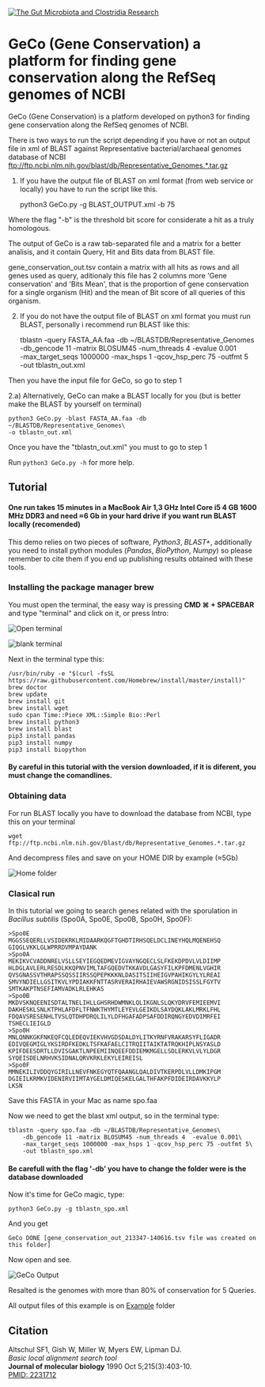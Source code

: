 [![The Gut Microbiota and Clostridia Research](img/GM&CR.png)](http://www.microbioma.cl/)

# GeCo (Gene Conservation) a platform for finding gene conservation along the RefSeq genomes of NCBI

GeCo (Gene Conservation) is a platform developed on python3 for finding gene conservation along the RefSeq genomes of NCBI.

There is two ways to run the script depending if you have or not an output file in xml of BLAST against Representative bacterial/archaeal genomes database of NCBI ftp://ftp.ncbi.nlm.nih.gov/blast/db/Representative_Genomes.*.tar.gz

1) If you have the output file of BLAST on xml format (from web service or locally) you have to run the script like this.

    python3 GeCo.py -g BLAST_OUTPUT.xml -b 75

Where the flag "-b" is the threshold bit score for considerate a hit as a truly homologous.

The output of GeCo is a raw tab-separated file and a matrix for a better analisis, and it contain Query, Hit and Bits data from BLAST file.

gene\_conservation\_out.tsv contain a matrix with all hits as rows and all genes used as query, aditionaly this file has 2 columns more 'Gene conservation' and 'Bits Mean', that is the proportion of gene conservation for a single organism (Hit) and the mean of Bit score of all queries of this organism.

2) If you do not have the output file of BLAST on xml format you must run BLAST, personally i recommend run BLAST like this:

    tblastn -query FASTA_AA.faa -db ~/BLASTDB/Representative_Genomes\
    -db_gencode 11 -matrix BLOSUM45 -num_threads 4  -evalue 0.001\
    -max_target_seqs 1000000 -max_hsps 1 -qcov_hsp_perc 75 -outfmt 5\
    -out tblastn_out.xml

Then you have the input file for GeCo, so go to step 1

2.a) Alternatively, GeCo can make a BLAST locally for you (but is better make the BLAST by yourself on terminal)

    python3 GeCo.py -blast FASTA_AA.faa -db ~/BLASTDB/Representative_Genomes\
    -o tblastn_out.xml

Once you have the "tblastn_out.xml" you must to go to step 1

Run `python3 GeCo.py -h` for more help.

## Tutorial
#### One run takes 15 minutes in a MacBook Air 1,3 GHz Intel Core i5 4 GB 1600 MHz DDR3 and need ≈6 Gb in your hard drive if you want run BLAST locally (recomended)


This demo relies on two pieces of software, *Python3*, *BLAST+*, additionally you need to install python modules (*Pandas*, *BioPython*, *Numpy*) so please remember to cite them if you end up publishing results obtained with these tools.

### Installing the package manager brew

You must open the terminal, the easy way is pressing **CMD ⌘ + SPACEBAR** and type "terminal" and click on it, or press Intro:

![Open terminal](img/open-terminal.png)

![blank terminal](img/blank-terminal.png)

Next in the terminal type this:

	/usr/bin/ruby -e "$(curl -fsSL https://raw.githubusercontent.com/Homebrew/install/master/install)"
	brew doctor
	brew update
	brew install git
	brew install wget
	sudo cpan Time::Piece XML::Simple Bio::Perl
	brew install python3
	brew install blast
	pip3 install pandas
	pip3 install numpy
	pip3 install biopython


#### By careful in this tutorial with the version downloaded, if it is diferent, you must change the comandlines.

### Obtaining data

For run BLAST locally you have to download the database from NCBI, type this on your terminal

	wget ftp://ftp.ncbi.nlm.nih.gov/blast/db/Representative_Genomes.*.tar.gz

And decompress files and save on your HOME DIR by example (≈5Gb)

![Home folder](img/BLASTDB.png)

### Clasical run

In this tutorial we going to search genes related with the sporulation in *Bacillus subtilis* (Spo0A, Spo0E, Spo0B, Spo0H, Spo0F):
	
	>Spo0E
	MGGSSEQERLLVSIDEKRKLMIDAARKQGFTGHDTIRHSQELDCLINEYHQLMQENEHSQ
	GIQGLVKKLGLWPRRDVMPAYDANK
	>Spo0A
	MEKIKVCVADDNRELVSLLSEYIEGQEDMEVIGVAYNGQECLSLFKEKDPDVLVLDIIMP
	HLDGLAVLERLRESDLKKQPNVIMLTAFGQEDVTKKAVDLGASYFILKPFDMENLVGHIR
	QVSGNASSVTHRAPSSQSSIIRSSQPEPKKKNLDASITSIIHEIGVPAHIKGYLYLREAI
	SMVYNDIELLGSITKVLYPDIAKKFNTTASRVERAIRHAIEVAWSRGNIDSISSLFGYTV
	SMTKAKPTNSEFIAMVADKLRLEHKAS
	>Spo0B
	MKDVSKNQEENISDTALTNELIHLLGHSRHDWMNKLQLIKGNLSLQKYDRVFEMIEEMVI
	DAKHESKLSNLKTPHLAFDFLTFNWKTHYMTLEYEVLGEIKDLSAYDQKLAKLMRKLFHL
	FDQAVSRESENHLTVSLQTDHPDRQLILYLDFHGAFADPSAFDDIRQNGYEDVDIMRFEI
	TSHECLIEIGLD
	>Spo0H
	MNLQNNKGKFNKEQFCQLEDEQVIEKVHVGDSDALDYLITKYRNFVRAKARSYFLIGADR
	EDIVQEGMIGLYKSIRDFKEDKLTSFKAFAELCITRQIITAIKTATRQKHIPLNSYASLD
	KPIFDEESDRTLLDVISGAKTLNPEEMIINQEEFDDIEMKMGELLSDLERKVLVLYLDGR
	SYQEISDELNRHVKSIDNALQRVKRKLEKYLEIREISL
	>Spo0F
	MMNEKILIVDDQYGIRILLNEVFNKEGYQTFQAANGLQALDIVTKERPDLVLLDMKIPGM
	DGIEILKRMKVIDENIRVIIMTAYGELDMIQESKELGALTHFAKPFDIDEIRDAVKKYLP
	LKSN

Save this FASTA in your Mac as name spo.faa

Now we need to get the blast xml output, so in the terminal type:
	
	tblastn -query spo.faa -db ~/BLASTDB/Representative_Genomes\
        -db_gencode 11 -matrix BLOSUM45 -num_threads 4  -evalue 0.001\
        -max_target_seqs 1000000 -max_hsps 1 -qcov_hsp_perc 75 -outfmt 5\
        -out tblastn_spo.xml

#### Be carefull with the flag '-db' you have to change the folder were is the database downloaded

Now it's time for GeCo magic, type:

	python3 GeCo.py -g tblastn_spo.xml

And you get
	
	GeCo DONE [gene_conservation_out_213347-140616.tsv file was created on this folder]

Now open and see.

![GeCo Output](img/output_geco.png)

Resalted is the genomes with more than 80% of conservation for 5 Queries.

All output files of this example is on [Example](https://github.com/EnzoAndree/GeCo/tree/master/img) folder

## Citation

Altschul SF1, Gish W, Miller W, Myers EW, Lipman DJ.	
*Basic local alignment search tool*  
**Journal of molecular biology** 1990 Oct 5;215(3):403-10.	
[PMID: 2231712](http://www.ncbi.nlm.nih.gov/pubmed/2231712)
